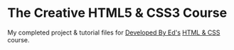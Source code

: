 # The Creative HTML5 & CSS3 Course

My completed project & tutorial files for [Developed By Ed's](https://developedbyed.com/) [HTML & CSS](https://developedbyed.com/p/the-creative-html5-css3-course) course.

